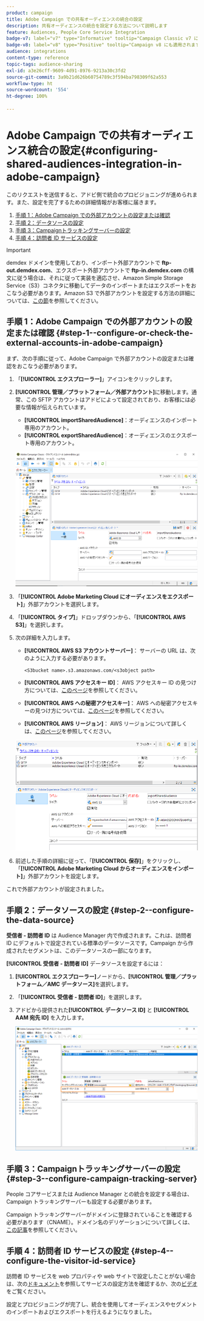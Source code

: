 ```yaml
---
product: campaign
title: Adobe Campaign での共有オーディエンスの統合の設定
description: 共有オーディエンスの統合を設定する方法について説明します
feature: Audiences, People Core Service Integration
badge-v7: label="v7" type="Informative" tooltip="Campaign Classic v7 に適用されます"
badge-v8: label="v8" type="Positive" tooltip="Campaign v8 にも適用されます"
audience: integrations
content-type: reference
topic-tags: audience-sharing
exl-id: a3e26cff-9609-4d91-8976-9213a30c3fd2
source-git-commit: 3a9b21d626b60754789c3f594ba798309f62a553
workflow-type: ht
source-wordcount: '554'
ht-degree: 100%

---
```


# Adobe Campaign での共有オーディエンス統合の設定{#configuring-shared-audiences-integration-in-adobe-campaign}



このリクエストを送信すると、アドビ側で統合のプロビジョニングが進められます。また、設定を完了するための詳細情報がお客様に届きます。

1. [手順 1：Adobe Campaign での外部アカウントの設定または確認](#step-1--configure-or-check-the-external-accounts-in-adobe-campaign)
1. [手順 2：データソースの設定](#step-2--configure-the-data-source)
1. [手順 3：Campaignトラッキングサーバーの設定](#step-3--configure-campaign-tracking-server)
1. [手順 4：訪問者 ID サービスの設定](#step-4--configure-the-visitor-id-service)

>[!IMPORTANT]
>
>demdex ドメインを使用しており、インポート外部アカウントで **ftp-out.demdex.com**、エクスポート外部アカウントで **ftp-in.demdex.com** の構文に従う場合は、それに従って実装を適応させ、Amazon Simple Storage Service（S3）コネクタに移動してデータのインポートまたはエクスポートをおこなう必要があります。Amazon S3 で外部アカウントを設定する方法の詳細については、[この節](../../integrations/using/configuring-shared-audiences-integration-in-adobe-campaign.md#step-1--configure-or-check-the-external-accounts-in-adobe-campaign)を参照してください。

## 手順 1：Adobe Campaign での外部アカウントの設定または確認 {#step-1--configure-or-check-the-external-accounts-in-adobe-campaign}

まず、次の手順に従って、Adobe Campaign で外部アカウントの設定または確認をおこなう必要があります。

1. 「**[!UICONTROL エクスプローラー]**」アイコンをクリックします。
1. **[!UICONTROL 管理／プラットフォーム／外部アカウント]**&#x200B;に移動します。通常、この SFTP アカウントはアドビによって設定されており、お客様には必要な情報が伝えられています。

   * **[!UICONTROL importSharedAudience]**：オーディエンスのインポート専用のアカウント。
   * **[!UICONTROL exportSharedAudience]**：オーディエンスのエクスポート専用のアカウント。

   ![](assets/aam_config_1.png)

1. 「**[!UICONTROL Adobe Marketing Cloud にオーディエンスをエクスポート]**」外部アカウントを選択します。

1. 「**[!UICONTROL タイプ]**」ドロップダウンから、「**[!UICONTROL AWS S3]**」を選択します。

1. 次の詳細を入力します。

   * **[!UICONTROL AWS S3 アカウントサーバー]**：
サーバーの URL は、次のように入力する必要があります。

     ```
     <S3bucket name>.s3.amazonaws.com/<s3object path>
     ```

   * **[!UICONTROL AWS アクセスキー ID]**：
AWS アクセスキー ID の見つけ方については、[このページ](https://docs.aws.amazon.com/ja_jp/general/latest/gr/aws-sec-cred-types.html#access-keys-and-secret-access-keys)を参照してください。

   * **[!UICONTROL AWS への秘密アクセスキー]**：
AWS への秘密アクセスキーの見つけ方については、[このページ](https://aws.amazon.com/jp/blogs/security/wheres-my-secret-access-key/)を参照してください。

   * **[!UICONTROL AWS リージョン]**：
AWS リージョンについて詳しくは、[このページ](https://aws.amazon.com/about-aws/global-infrastructure/regions_az/)を参照してください。

   ![](assets/aam_config_2.png)

1. 前述した手順の詳細に従って、「**[!UICONTROL 保存]**」をクリックし、「**[!UICONTROL Adobe Marketing Cloud からオーディエンスをインポート]**」外部アカウントを設定します。

これで外部アカウントが設定されました。

## 手順 2：データソースの設定 {#step-2--configure-the-data-source}

**受信者 - 訪問者 ID** は Audience Manager 内で作成されます。これは、訪問者 ID にデフォルトで設定されている標準のデータソースです。Campaign から作成されたセグメントは、このデータソースの一部になります。

**[!UICONTROL 受信者 - 訪問者 ID]** データソースを設定するには：

1. **[!UICONTROL エクスプローラー]**&#x200B;ノードから、**[!UICONTROL 管理／プラットフォーム／AMC データソース]**&#x200B;を選択します。
1. 「**[!UICONTROL 受信者 - 訪問者 ID]**」を選択します。
1. アドビから提供された&#x200B;**[!UICONTROL データソース ID]** と **[!UICONTROL AAM 宛先 ID]** を入力します。

   ![](assets/aam_config_3.png)

## 手順 3：Campaignトラッキングサーバーの設定 {#step-3--configure-campaign-tracking-server}

People コアサービスまたは Audience Manager との統合を設定する場合は、Campaign トラッキングサーバーも設定する必要があります。

Campaign トラッキングサーバーがドメインに登録されていることを確認する必要があります（CNAME）。ドメイン名のデリゲーションについて詳しくは、[この記事](https://experienceleague.adobe.com/docs/control-panel/using/subdomains-and-certificates/setting-up-new-subdomain.html?lang=ja)を参照してください。

## 手順 4：訪問者 ID サービスの設定 {#step-4--configure-the-visitor-id-service}

訪問者 ID サービスを web プロパティや web サイトで設定したことがない場合は、次の[ドキュメント](https://experienceleague.adobe.com/docs/id-service/using/implementation/setup-aam-analytics.html?lang=ja)を参照してサービスの設定方法を確認するか、次の[ビデオ](https://helpx.adobe.com/jp/marketing-cloud/how-to/email-marketing.html#step-two)をご覧ください。

設定とプロビジョニングが完了し、統合を使用してオーディエンスやセグメントのインポートおよびエクスポートを行えるようになりました。
